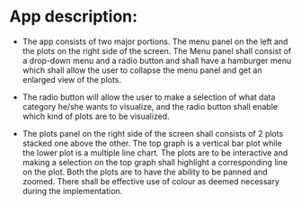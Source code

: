 # App description:

- The app consists of two major portions. The menu panel on the left and the plots on the right side of the screen.
The Menu panel shall consist of a drop-down menu and a radio button and shall have a hamburger menu which shall allow the user to collapse the menu panel and get an enlarged view of the plots.

- The radio button will allow the user to make a selection of what data category he/she wants to visualize, and the radio button shall enable which kind of plots are to be visualized.

- The plots panel on the right side of the screen shall consists of 2 plots stacked one above the other. The top graph is a vertical bar plot while the lower plot is a multiple line chart. The plots are to be interactive and making a selection on the top graph shall highlight a corresponding line on the plot.  Both the plots are to have the ability to be panned and zoomed.  There shall be effective use of colour as deemed necessary during the implementation. 
